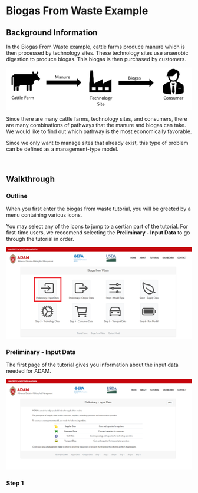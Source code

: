 <h1>Biogas From Waste Example</h1> 

<h2>Background Information</h2> 

<p>In the Biogas From Waste example, cattle farms produce manure which is then processed by technology sites. These technology sites use anaerobic digestion to produce biogas. This biogas is then purchased by customers.</p>

<img src="Pictures\biogas_from_waste_ex\process.png">

<p>Since there are many cattle farms, technology sites, and consumers, there are many combinations of pathways that the manure and biogas can take. We would like to find out which pathway is the most economically favorable.</p>

<p>Since we only want to manage sites that already exist, this type of problem can be defined as a management-type model. </p>

<br>

<h2>Walkthrough</h2>

<h3>Outline</h3>

<p>When you first enter the biogas from waste tutorial, you will be greeted by a menu containing various icons.</p>

<p>You may select any of the icons to jump to a certian part of the tutorial. For first-time users, we reccomend selecting the <b>Preliminary - Input Data</b> to go through the tutorial in order.</p>

<img src="Pictures\biogas_from_waste_ex\overview.png">

<br>

<h3>Preliminary - Input Data</h3> 

<p>The first page of the tutorial gives you information about the input data needed for ADAM. </p>

<img src="Pictures\biogas_from_waste_ex\prelim.png">


<br>
<h3>Step 1</h3> 